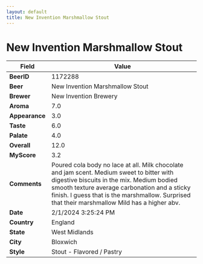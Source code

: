 ```yaml
---
layout: default
title: New Invention Marshmallow Stout
---
```


# New Invention Marshmallow Stout

| Field         | Value     |
|---------------|-----------|
| **BeerID** | 1172288 |
| **Beer** | New Invention Marshmallow Stout |
| **Brewer** | New Invention Brewery |
| **Aroma** | 7.0 |
| **Appearance** | 3.0 |
| **Taste** | 6.0 |
| **Palate** | 4.0 |
| **Overall** | 12.0 |
| **MyScore** | 3.2 |
| **Comments** | Poured cola body no lace at all. Milk chocolate and jam scent. Medium sweet to bitter with digestive biscuits in the mix. Medium bodied smooth texture average carbonation and a sticky finish. I guess that is the marshmallow. Surprised that their marshmallow Mild has a higher abv. |
| **Date** | 2/1/2024 3:25:24 PM |
| **Country** | England |
| **State** | West Midlands |
| **City** | Bloxwich |
| **Style** | Stout - Flavored / Pastry |
